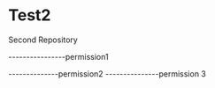Test2
=====

Second Repository

----------------permission1

--------------permission2
---------------permission 3
